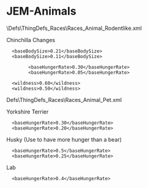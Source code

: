 # JEM-Animals

\Defs\ThingDefs_Races\Races_Animal_Rodentlike.xml

Chinchilla Changes

      <baseBodySize>0.21</baseBodySize>
      <baseBodySize>0.11</baseBodySize>
	  
			<baseHungerRate>0.30</baseHungerRate>
			<baseHungerRate>0.05</baseHungerRate>

      <wildness>0.60</wildness>
      <wildness>0.50</wildness>
	  
	  
Defs\ThingDefs_Races\Races_Animal_Pet.xml


Yorkshire Terrier

      <baseHungerRate>0.30</baseHungerRate>
      <baseHungerRate>0.20</baseHungerRate>

	  
	  
Husky (Use to have more hunger than a bear)

      <baseHungerRate>0.5</baseHungerRate>
      <baseHungerRate>0.25</baseHungerRate>

	  
	  
Lab 

      <baseHungerRate>0.4</baseHungerRate>

	  
	  
	  
	  